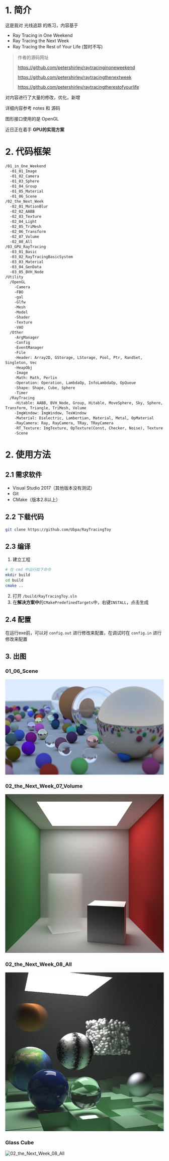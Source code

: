 # 1. 简介

这是我对 光线追踪 的练习，内容基于

- Ray Tracing in One Weekend
- Ray Tracing the Next Week
- Ray Tracing the Rest of Your Life (暂时不写)

> 作者的源码网址
>
> https://github.com/petershirley/raytracinginoneweekend
>
> https://github.com/petershirley/raytracingthenextweek
>
> https://github.com/petershirley/raytracingtherestofyourlife

对内容进行了大量的修改，优化，新增

详细内容参考 notes 和 源码

图形接口使用的是 OpenGL

近日正在着手 **GPU的实现方案**

# 2. 代码框架

```
/01_in_One_Weekend
  -01_01_Image
  -01_02_Camera
  -01_03_Sphere
  -01_04_Group
  -01_05_Material
  -01_06_Scene
/02_the_Next_Week
  -02_01_MotionBlur
  -02_02_AABB
  -02_03_Texture
  -02_04_Light
  -02_05_TriMesh
  -02_06_Transform
  -02_07_Volume
  -02_08_All
/03_GPU_RayTracing
  -03_01_Basic
  -03_02_RayTracingBasicSystem
  -03_03_Material
  -03_04_GenData
  -03_05_BVH_Node
/Utility
  /OpenGL
    -Camera
    -FBO
    -gal
    -Glfw
    -Mesh
    -Model
    -Shader
    -Texture
    -VAO
  /Other
    -ArgManager
    -Config
    -EventManager
    -File
    -Header: Array2D, GStorage, LStorage, Pool, Ptr, RandSet, Singleton, Vec
    -HeapObj
    -Image
    -Math: Math, Perlin
    -Operation: Operation, LambdaOp, InfoLambdaOp, OpQueue
    -Shape: Shape, Cube, Sphere
    -Timer
  /RayTracing
    -Hitable: AABB, BVH_Node, Group, Hitable, MoveSphere, Sky, Sphere, Transform, Triangle, TriMesh, Volume
    -ImgWindow: ImgWindow, TexWindow
    -Material: Dielectric, Lambertian, Material, Metal, OpMaterial
    -RayCamera: Ray, RayCamera, TRay, TRayCamera
    -RT_Texture: ImgTexture, OpTexture(Const, Checker, Noise), Texture
    -Scene
```

# 2. 使用方法

## 2.1 需求软件

- Visual Studio 2017（其他版本没有测试）
- Git
- CMake（版本2.8以上）

## 2.2 下载代码

```bash
git clone https://github.com/Ubpa/RayTracingToy
```

## 2.3 编译

1. 建立工程

```bash
# 在 cmd 中运行如下命令
mkdir build
cd build
cmake ..
```

2. 打开 `/build/RayTracingToy.sln`
3. 在**解决方案中**的`CMakePredefinedTargets`中，右键`INSTALL`，点击生成

## 2.4 配置

在运行exe前，可以对 `config.out` 进行修改来配置，在调试时在 `config.in` 进行修改来配置

## 3. 出图

### 01_06_Scene

![01_in_a_Weekend_06_Scene](assets/01_in_a_Weekend_06_Scene.png)

### 02_the_Next_Week_07_Volume

![02_the_Next_Week_07_Volume](assets/02_the_Next_Week_07_Volume.png)

### 02_the_Next_Week_08_All

![02_the_Next_Week_08_All](assets/02_the_Next_Week_08_All.png)

### Glass Cube

![02_the_Next_Week_08_All](assets/02_the_Next_Week_08_All-1543124633192.png)


